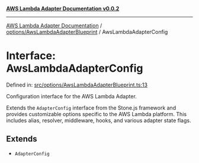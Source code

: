 [**AWS Lambda Adapter Documentation v0.0.2**](../../../README.md)

***

[AWS Lambda Adapter Documentation](../../../modules.md) / [options/AwsLambdaAdapterBlueprint](../README.md) / AwsLambdaAdapterConfig

# Interface: AwsLambdaAdapterConfig

Defined in: [src/options/AwsLambdaAdapterBlueprint.ts:13](https://github.com/stonemjs/aws-lambda-adapter/blob/9de4b38bb7a5afd4d5599dae1399969698a2422d/src/options/AwsLambdaAdapterBlueprint.ts#L13)

Configuration interface for the AWS Lambda Adapter.

Extends the `AdapterConfig` interface from the Stone.js framework and provides
customizable options specific to the AWS Lambda platform. This includes
alias, resolver, middleware, hooks, and various adapter state flags.

## Extends

- `AdapterConfig`
